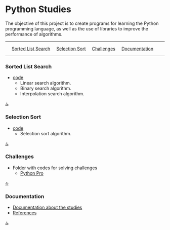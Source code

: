 # Python Studies

The objective of this project is to create programs for learning the Python
programming language, as well as the use of libraries to improve the
performance of algorithms.

---

<p align="center">
<a href="#sorted-list-search">Sorted List Search</a>&nbsp;&nbsp;&nbsp;&nbsp;
<a href="#selection-sort">Selection Sort</a>&nbsp;&nbsp;&nbsp;&nbsp;
<a href="#challenges">Challenges</a>&nbsp;&nbsp;&nbsp;&nbsp;
<a href="#documentation">Documentation</a>&nbsp;&nbsp;&nbsp;&nbsp;
</p>

---

### Sorted List Search

* [code](src/sorted_list_search.py)
    * Linear search algorithm.
    * Binary search algorithm.
    * Interpolation search algorithm.

[🔝](#python-studies)

### Selection Sort

* [code](src/selection_sort.py)
    * Selection sort algorithm.

[🔝](#python-studies)

### Challenges

* Folder with codes for solving challenges
    * [Python Pro](src/challenges/python_pro)

[🔝](#python-studies)

### Documentation

* [Documentation about the studies](docs/index.md)
* [References](docs/references.md)

[🔝](#python-studies)